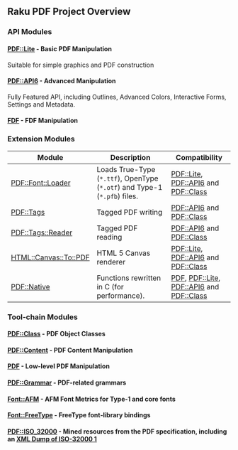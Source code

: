 Raku PDF Project Overview
----

### API Modules

#### [PDF::Lite](https://pdf-raku.github.io/PDF-Lite-raku/) - Basic PDF Manipulation

Suitable for simple graphics and PDF construction

#### [PDF::API6](https://pdf-raku.github.io/PDF-API6/) - Advanced Manipulation

Fully Featured API, including Outlines, Advanced Colors, Interactive Forms, Settings and Metadata.
#### [FDF](https://pdf-raku.github.io/FDF-raku/) - FDF Manipulation

### Extension Modules

Module | Description | Compatibility
-------|-------------|------------
[PDF::Font::Loader](https://pdf-raku.github.io/PDF-Font-Loader-raku/)|Loads True-Type (`*.ttf`), OpenType (`*.otf`) and Type-1 (`*.pfb`) files.|[PDF::Lite](https://pdf-raku.github.io/PDF-Lite-raku/), [PDF::API6](https://pdf-raku.github.io/PDF-API6/) and [PDF::Class](https://pdf-raku.github.io/PDF-Class-raku/)
[PDF::Tags](https://pdf-raku.github.io/PDF-Tags-raku/)|Tagged PDF writing|[PDF::API6](https://pdf-raku.github.io/PDF-API6/) and [PDF::Class](https://pdf-raku.github.io/PDF-Class-raku/)
[PDF::Tags::Reader](https://pdf-raku.github.io/PDF-Tags-Reader-raku/)|Tagged PDF reading|[PDF::API6](https://pdf-raku.github.io/PDF-API6/) and [PDF::Class](https://pdf-raku.github.io/PDF-Class-raku/)
[HTML::Canvas::To::PDF](https://pdf-raku.github.io/HTML-Canvas-To-PDF-raku/) | HTML 5 Canvas renderer |[PDF::Lite](https://pdf-raku.github.io/PDF-Lite-raku/), [PDF::API6](https://pdf-raku.github.io/PDF-API6/) and [PDF::Class](https://pdf-raku.github.io/PDF-Class-raku/)
[PDF::Native](https://pdf-raku.github.io/PDF-Native-raku/)|Functions rewritten in C (for performance).|[PDF](https://pdf-raku.github.io/PDF-raku/), [PDF::Lite](https://pdf-raku.github.io/PDF-Lite-raku/), [PDF::API6](https://pdf-raku.github.io/PDF-API6/) and [PDF::Class](https://pdf-raku.github.io/PDF-Class-raku/)

### Tool-chain Modules

#### [PDF::Class](https://pdf-raku.github.io/PDF-Class-raku/) - PDF Object Classes
#### [PDF::Content](https://pdf-raku.github.io/PDF-Content-raku/) - PDF Content Manipulation
#### [PDF](https://pdf-raku.github.io/PDF-raku/) - Low-level PDF Manipulation
#### [PDF::Grammar](https://pdf-raku.github.io/PDF-Grammar-raku/) - PDF-related grammars
#### [Font::AFM](https://pdf-raku.github.io/Font-AFM-raku/) - AFM Font Metrics for Type-1 and core fonts
#### [Font::FreeType](https://pdf-raku.github.io/Font-FreeType-raku/) - FreeType font-library bindings
#### [PDF::ISO_32000](https://pdf-raku.github.io/PDF-ISO_32000-raku/) - Mined resources from the PDF specification, including an [XML Dump of ISO-32000 1](https://raw.githack.com/pdf-raku/PDF-ISO_32000-raku/master/gen/PDF-ISO_32000.xml)



